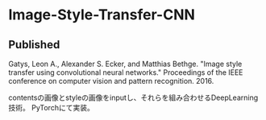 # Image-Style-Transfer-CNN

## Published
Gatys, Leon A., Alexander S. Ecker, and Matthias Bethge. "Image style transfer using convolutional neural networks." Proceedings of the IEEE conference on computer vision and pattern recognition. 2016.

contentsの画像とstyleの画像をinputし、それらを組み合わせるDeepLearning技術。
PyTorchにて実装。
